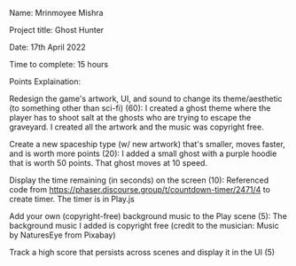 Name: Mrinmoyee Mishra

Project title: Ghost Hunter

Date: 17th April 2022

Time to complete: 15 hours

Points Explaination:

Redesign the game's artwork, UI, and sound to change its theme/aesthetic (to something other than sci-fi) (60):
I created a ghost theme where the player has to shoot salt at the ghosts who are trying to escape the graveyard.
I created all the artwork and the music was copyright free.

Create a new spaceship type (w/ new artwork) that's smaller, moves faster, and is worth more points (20): 
I added a small ghost with a purple hoodie that is worth 50 points. That ghost moves at 10 speed.

Display the time remaining (in seconds) on the screen (10):
Referenced code from https://phaser.discourse.group/t/countdown-timer/2471/4 to create timer. The timer is in Play.js

Add your own (copyright-free) background music to the Play scene (5):
The background music I added is copyright free (credit to the musician: Music by NaturesEye from Pixabay)

Track a high score that persists across scenes and display it in the UI (5)

